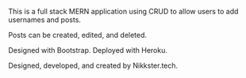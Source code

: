 This is a full stack MERN application using CRUD to allow users to add usernames and posts.

Posts can be created, edited, and deleted.

Designed with Bootstrap. Deployed with Heroku.

Designed, developed, and created by Nikkster.tech.

